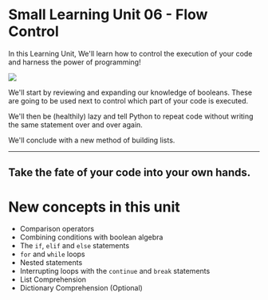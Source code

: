 # Small Learning Unit 06 - Flow Control

In this Learning Unit, We'll learn how to control the execution of your code and harness the power of programming!

<img src="./media/unlimited_power.gif" />

We'll start by reviewing and expanding our knowledge of booleans. These are going to be used next to control which part of your code is executed.

We'll then be (healthily) lazy and tell Python to repeat code without writing the same statement over and over again.

We'll conclude with a new method of building lists.

---
Take the fate of your code into your own hands. 
---

# New concepts in this unit
- Comparison operators
- Combining conditions with boolean algebra 
- The `if`, `elif` and `else` statements
- `for` and `while` loops
- Nested statements
- Interrupting loops with the `continue` and `break` statements
- List Comprehension
- Dictionary Comprehension (Optional)